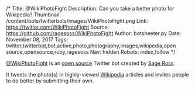 /*
Title: @WikiPhotoFight
Description: Can you take a better photo for Wikipedia?
Thumbnail: /content/bots/twitterbots/images/WikiPhotoFight.png
Link: https://twitter.com/WikiPhotoFight
Source: https://github.com/ragesoss/WikiPhotoFight
Author: botsheeter.py
Date: November 08, 2017
Tags: twitter,twitterbot,bot,active,photo,photography,images,wikipedia,open source,opensource,ruby,ragesoss
Nav: hidden
Robots: index,follow
*/

[@WikiPhotoFight](https://twitter.com/WikiPhotoFight) is an [open source](https://github.com/ragesoss/WikiPhotoFight) Twitter bot created by [Sage Ross](https://twitter.com/ragesoss). 

It tweets the photo(s) in highly-viewed [Wikipedia](https://www.wikipedia.org) articles and invites people to do better by submitting their own.

